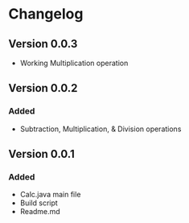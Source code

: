 # Changelog
## Version 0.0.3
- Working Multiplication operation

## Version 0.0.2
### Added
- Subtraction, Multiplication, & Division operations

## Version 0.0.1
### Added
- Calc.java main file
- Build script
- Readme.md